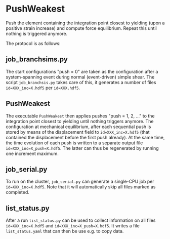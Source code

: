 # PushWeakest

Push the element containing the integration point closest to yielding
(upon a positive strain increase) and compute force equilibrium.
Repeat this until nothing is triggered anymore.

The protocol is as follows:

## job_branchsims.py

The start configurations "push = 0" are taken as the configuration after
a system-spanning event during normal (event-driven) simple shear.
The script `job_branchsis.py` takes care of this,
it generates a number of files `id=XXX_inc=X.hdf5` per `id=XXX.hdf5`.

## PushWeakest

The executable `PushWeakest` then applies pushes "push = 1, 2, ..."
to the integration point closest to yielding until nothing triggers 
anymore. 
The configuration at mechanical equilibrium, after each sequential push
is stored by means of the displacement field to `id=XXX_inc=X.hdf5`
(that contained the displacement before the first push already).
At the same time, the time evolution of each push is written to 
a separate output file `id=XXX_inc=X_push=X.hdf5`.
The latter can thus be regenerated by running one increment maximum.

## job_serial.py

To run on the cluster, `job_serial.py` can generate a single-CPU 
job per `id=XXX_inc=X.hdf5`. 
Note that it will automatically skip all files marked as 
completed.

## list_status.py

After a run `list_status.py` can be used to collect information
on all files `id=XXX_inc=X.hdf5` and `id=XXX_inc=X_push=X.hdf5`. 
It writes a file `list_status.yaml` that can then be use e.g.
to copy data.
